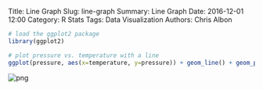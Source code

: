 Title: Line Graph
Slug: line-graph
Summary: Line Graph
Date: 2016-12-01 12:00
Category: R Stats
Tags: Data Visualization
Authors: Chris Albon




```R
# load the ggplot2 package
library(ggplot2)
```


```R
# plot pressure vs. temperature with a line
ggplot(pressure, aes(x=temperature, y=pressure)) + geom_line() + geom_point()
```









![png]({filename}/images/line-graph_files/line-graph_2_1.png)

